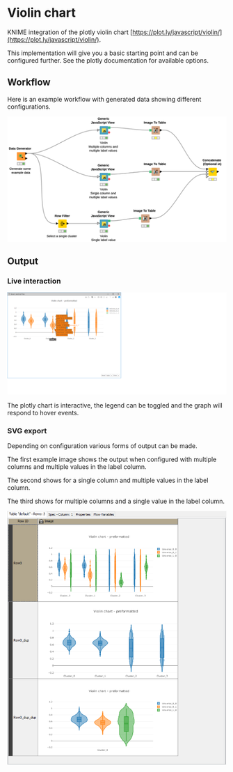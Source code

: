 # Violin chart

KNIME integration of the plotly violin chart [https://plot.ly/javascript/violin/](https://plot.ly/javascript/violin/).

This implementation will give you a basic starting point and can be configured further. See the plotly documentation for available options.



## Workflow

Here is an example workflow with generated data showing different configurations.

![./docs/workflow.svg](./docs/workflow.svg)



## Output

### Live interaction

![./docs/live.png](./docs/live.png)

The plotly chart is interactive, the legend can be toggled and the graph will respond to hover events.

### SVG export

Depending on configuration various forms of output can be made. 

The first example image shows the output when configured with multiple columns and multiple values in the label column.

The second shows for a single column and multiple values in the label column.

The third shows for multiple columns and a single value in the label column.



![./docs/workflow.svg](./docs/images.PNG)